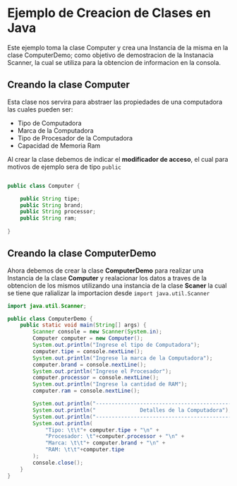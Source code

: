 # Ejemplo de Creacion de Clases en Java

Este ejemplo toma la clase Computer y crea una Instancia de la misma en la clase ComputerDemo; como objetivo de demostracion de la Instanacia Scanner, la cual se utiliza para la obtencion de informacion en la consola.

## Creando la clase Computer
Esta clase nos servira para abstraer las propiedades de una computadora las cuales pueden ser:

* Tipo de Computadora
* Marca de la Computadora
* Tipo de Procesador de la Computadora
* Capacidad de Memoria Ram

Al crear la clase debemos de indicar el **modificador de acceso**, el cual para motivos de ejemplo sera de tipo `public`

```java 

public class Computer {

    public String tipe;
    public String brand;
    public String processor;
    public String ram;
  
}
```
## Creando la clase ComputerDemo
Ahora debemos de crear la clase **ComputerDemo** para realizar una Instancia de la clase **Computer** y realacionar los datos a traves de la obtencion de los mismos utilizando una instancia de la clase **Scaner** la cual se tiene que ralializar la importacion desde `import java.util.Scanner`

```java
import java.util.Scanner;

public class ComputerDemo {
    public static void main(String[] args) {
        Scanner console = new Scanner(System.in);
        Computer computer = new Computer();
        System.out.println("Ingrese el tipo de Computadora");
        computer.tipe = console.nextLine();
        System.out.println("Ingrese la marca de la Computadora");
        computer.brand = console.nextLine();
        System.out.println("Ingrese el Procesador");
        computer.processor = console.nextLine();
        System.out.println("Ingrese la cantidad de RAM");
        computer.ram = console.nextLine();

        System.out.println("-----------------------------------------------------");
        System.out.println("              Detalles de la Computadora");
        System.out.println("-----------------------------------------------------");
        System.out.println(
            "Tipo: \t\t"+ computer.tipe + "\n" +
            "Procesador: \t"+computer.processor + "\n" + 
            "Marca: \t\t"+ computer.brand + "\n" +
            "RAM: \t\t"+computer.tipe
        );
        console.close();
    }
}
```

